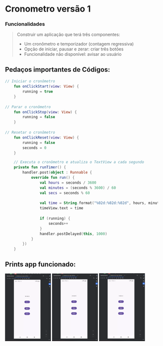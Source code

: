 # Cronometro versão 1

### Funcionalidades

>Construir um aplicação que terá três componentes:
>- Um cronômetro e temporizador (contagem regressiva)
>- Opção de iniciar, pausar e zerar: criar três botões
>- Funcionalidade não disponível: avisar ao usuário

## Pedaços importantes de Códigos:

```kotlin
// Iniciar o cronômetro
    fun onClickStart(view: View) {
        running = true
    }

// Parar o cronômetro
    fun onClickStop(view: View) {
        running = false
    }

// Resetar o cronômetro
    fun onClickReset(view: View) {
        running = false
        seconds = 0
    }
```

```kotlin
    // Executa o cronômetro e atualiza o TextView a cada segundo
    private fun runTimer() {
        handler.post(object : Runnable {
            override fun run() {
                val hours = seconds / 3600
                val minutes = (seconds % 3600) / 60
                val secs = seconds % 60

                val time = String.format("%02d:%02d:%02d", hours, minutes, secs)
                timeView.text = time

                if (running) {
                    seconds++
                }
                handler.postDelayed(this, 1000)
            }
        })
    }
```

## Prints app funcionado:

<div>
<img src="prints/app1.png" alt="Titulo" width="30%"/>
<img src="prints/app2.png" alt="Titulo" width="30%">
<img src="prints/app3.png" alt="Titulo" width="30%"/>
</div>

